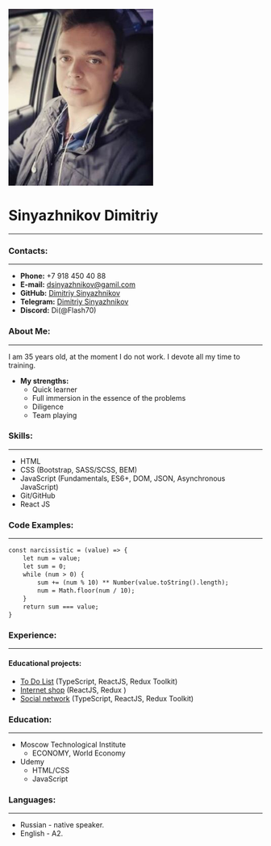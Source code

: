 ![mountains](./images/avatar1.jpg)
# Sinyazhnikov Dimitriy

---

### Contacts:

---

* __Phone:__ +7 918 450 40 88
* __E-mail:__ dsinyazhnikov@gamil.com
* __GitHub:__ [Dimitriy Sinyazhnikov](https://github.com/Flash70)
* __Telegram:__ [Dimitriy Sinyazhnikov](https://t.me/DiFlash)
* __Discord:__ Di(@Flash70)

### About Me:

---

I am 35 years old, at the moment I do not work. I devote all my time to training.

* __My strengths:__
  + Quick learner
  + Full immersion in the essence of the problems
  + Diligence
  + Team playing

### Skills:

---

* HTML
* CSS (Bootstrap, SASS/SCSS, BEM)
* JavaScript (Fundamentals, ES6+, DOM, JSON, Asynchronous JavaScript)
* Git/GitHub
* React JS

### Code Examples:

---

```angular2html
const narcissistic = (value) => {
    let num = value;
    let sum = 0;
    while (num > 0) {
        sum += (num % 10) ** Number(value.toString().length);
        num = Math.floor(num / 10);
    }
    return sum === value;
}
```

### Experience:

---

#### Educational projects:
* [To Do List](https://github.com/Flash70/To-Do-Lists) (TypeScript, ReactJS, Redux Toolkit)
* [Internet shop](https://github.com/Flash70/tote-shop-react) (ReactJS, Redux )
* [Social network](https://github.com/Flash70/social_network) (TypeScript, ReactJS, Redux Toolkit)


### Education:

---
* Moscow Technological Institute
  + ECONOMY, World Economy
* Udemy
  + HTML/CSS
  + JavaScript

### Languages:

---

* Russian - native speaker.
* English - A2.